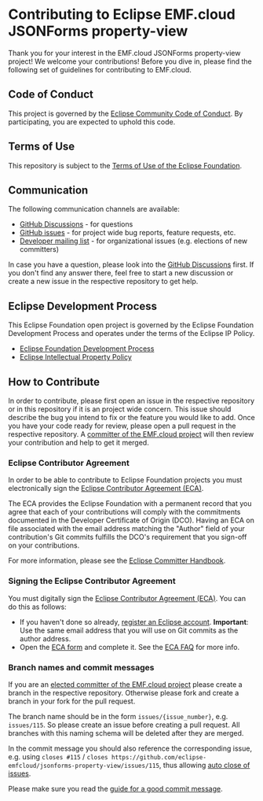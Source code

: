 # Contributing to Eclipse EMF.cloud JSONForms property-view

Thank you for your interest in the EMF.cloud JSONForms property-view project!
We welcome your contributions! Before you dive in, please find the following set of guidelines for contributing to EMF.cloud.

## Code of Conduct

This project is governed by the [Eclipse Community Code of Conduct](https://github.com/eclipse/.github/blob/master/CODE_OF_CONDUCT.md).
By participating, you are expected to uphold this code.

## Terms of Use

This repository is subject to the [Terms of Use of the Eclipse Foundation](http://www.eclipse.org/legal/termsofuse.php).

## Communication

The following communication channels are available:

* [GitHub Discussions](https://github.com/eclipse-emfcloud/emfcloud/discussions) - for questions
* [GitHub issues](https://github.com/eclipse-emfcloud/jsonforms-property-view/issues) - for project wide bug reports, feature requests, etc.
* [Developer mailing list](https://accounts.eclipse.org/mailing-list/emfcloud-dev) - for organizational issues (e.g. elections of new committers)

In case you have a question, please look into the [GitHub Discussions](https://github.com/eclipse-emfcloud/emfcloud/discussions) first.
If you don't find any answer there, feel free to start a new discussion or create a new issue in the respective repository to get help.

## Eclipse Development Process

This Eclipse Foundation open project is governed by the Eclipse Foundation
Development Process and operates under the terms of the Eclipse IP Policy.

* [Eclipse Foundation Development Process](https://eclipse.org/projects/dev_process)
* [Eclipse Intellectual Property Policy](https://www.eclipse.org/org/documents/Eclipse_IP_Policy.pdf)

## How to Contribute

In order to contribute, please first open an issue in the respective repository or in this repository if it is an project wide concern.
This issue should describe the bug you intend to fix or the feature you would like to add.
Once you have your code ready for review, please open a pull request in the respective repository.
A [committer of the EMF.cloud project](https://projects.eclipse.org/projects/ecd.emfcloud/who) will then review your contribution and help to get it merged.

### Eclipse Contributor Agreement

In order to be able to contribute to Eclipse Foundation projects you must
electronically sign the [Eclipse Contributor Agreement (ECA)](http://www.eclipse.org/legal/ECA.php).

The ECA provides the Eclipse Foundation with a permanent record that you agree
that each of your contributions will comply with the commitments documented in
the Developer Certificate of Origin (DCO). Having an ECA on file associated with
the email address matching the "Author" field of your contribution's Git commits
fulfills the DCO's requirement that you sign-off on your contributions.

For more information, please see the [Eclipse Committer Handbook](https://www.eclipse.org/projects/handbook/#resources-commit).

### Signing the Eclipse Contributor Agreement

You must digitally sign the [Eclipse Contributor Agreement (ECA)](https://www.eclipse.org/legal/ECA.php). You can do this as follows:

* If you haven't done so already, [register an Eclipse account](https://accounts.eclipse.org/user/register). **Important**: Use the same email address that you will use on Git commits as the author address.
* Open the [ECA form](https://accounts.eclipse.org/user/eca) and complete it. See the [ECA FAQ](https://www.eclipse.org/legal/ecafaq.php) for more info.

### Branch names and commit messages

If you are an [elected committer of the EMF.cloud project](https://projects.eclipse.org/projects/ecd.emfcloud/who) please create a branch in the respective repository.
Otherwise please fork and create a branch in your fork for the pull request.

The branch name should be in the form `issues/{issue_number}`, e.g. `issues/115`. So please create an issue before creating a pull request.
All branches with this naming schema will be deleted after they are merged.

In the commit message you should also reference the corresponding issue, e.g. using `closes #115` / `closes https://github.com/eclipse-emfcloud/jsonforms-property-view/issues/115`, thus allowing [auto close of issues](https://help.github.com/en/github/managing-your-work-on-github/closing-issues-using-keywords).

Please make sure you read the [guide for a good commit message](https://chris.beams.io/posts/git-commit/).
